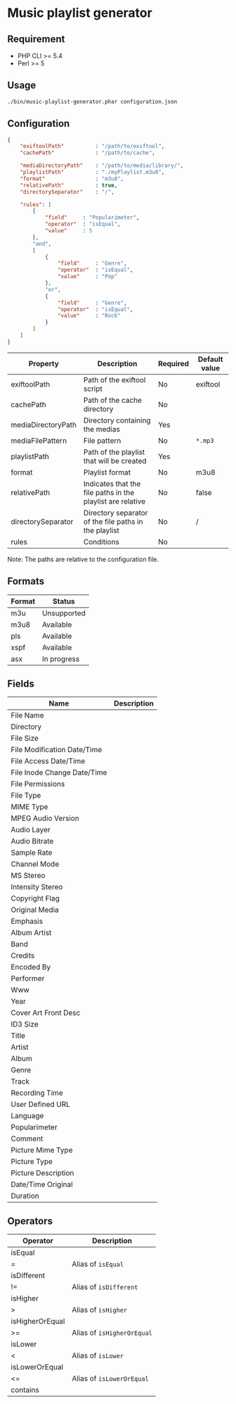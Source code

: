 Music playlist generator
========================

Requirement
-----------

* PHP CLI >= 5.4
* Perl >= 5


Usage
-----
```bash
./bin/music-playlist-generator.phar configuration.json
```

Configuration
-------------
```json
{
    "exiftoolPath"          : "/path/to/exiftool",
    "cachePath"             : "/path/to/cache",

    "mediaDirectoryPath"    : "/path/to/media/library/",
    "playlistPath"          : "./myPlaylist.m3u8",
    "format"                : "m3u8",
    "relativePath"          : true,
    "directorySeparator"    : "/",

    "rules": [
        {
            "field"     : "Popularimeter",
            "operator"  : "isEqual",
            "value"     : 5
        },
        "and",
        [
            {
                "field"     : "Genre",
                "operator"  : "isEqual",
                "value"     : "Pop"
            },
            "or",
            {
                "field"     : "Genre",
                "operator"  : "isEqual",
                "value"     : "Rock"
            }
        ]
    ]
}
```

| Property | Description | Required | Default value |
| -------- | ----------- | -------- | ------------- |
| exiftoolPath | Path of the exiftool script | No | exiftool |
| cachePath | Path of the cache directory | No | |
| mediaDirectoryPath | Directory containing the medias | Yes | |
| mediaFilePattern | File pattern | No | `*.mp3` |
| playlistPath | Path of the playlist that will be created | Yes | |
| format | Playlist format | No | m3u8 |
| relativePath | Indicates that the file paths in the playlist are relative | No | false |
| directorySeparator | Directory separator of the file paths in the playlist | No | / |
| rules | Conditions | No | |

Note: The paths are relative to the configuration file.


Formats
-------

| Format | Status      |
| ------ | ----------- |
| m3u    | Unsupported |
| m3u8   | Available   |
| pls    | Available   |
| xspf   | Available   |
| asx    | In progress |


Fields
------

| Name                            | Description                   |
| ------------------------------- | ----------------------------- |
| File Name                       | |
| Directory                       | |
| File Size                       | |
| File Modification Date/Time     | |
| File Access Date/Time           | |
| File Inode Change Date/Time     | |
| File Permissions                | |
| File Type                       | |
| MIME Type                       | |
| MPEG Audio Version              | |
| Audio Layer                     | |
| Audio Bitrate                   | |
| Sample Rate                     | |
| Channel Mode                    | |
| MS Stereo                       | |
| Intensity Stereo                | |
| Copyright Flag                  | |
| Original Media                  | |
| Emphasis                        | |
| Album Artist                    | |
| Band                            | |
| Credits                         | |
| Encoded By                      | |
| Performer                       | |
| Www                             | |
| Year                            | |
| Cover Art Front Desc            | |
| ID3 Size                        | |
| Title                           | |
| Artist                          | |
| Album                           | |
| Genre                           | |
| Track                           | |
| Recording Time                  | |
| User Defined URL                | |
| Language                        | |
| Popularimeter                   | |
| Comment                         | |
| Picture Mime Type               | |
| Picture Type                    | |
| Picture Description             | |
| Date/Time Original              | |
| Duration                        | |


Operators
---------

| Operator | Description |
| -------- | ----------- |
| isEqual  | |
| =        | Alias of `isEqual` |
| isDifferent | |
| !=       | Alias of `isDifferent` |
| isHigher | |
| >        | Alias of `isHigher` |
| isHigherOrEqual | |
| >=       | Alias of `isHigherOrEqual` |
| isLower  | |
| <        | Alias of `isLower` |
| isLowerOrEqual | |
| <=       | Alias of `isLowerOrEqual` |
| contains | |

